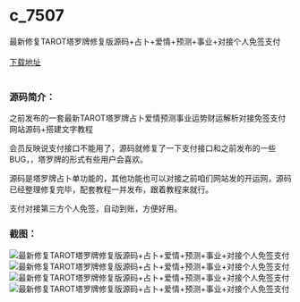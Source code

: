 # c_7507
最新修复TAROT塔罗牌修复版源码+占卜+爱情+预测+事业+对接个人免签支付
<br/></br>
[下载地址](https://www.uuid2.com/7507.html "下载地址")
<br/></br>
<h3>源码简介：</h3>
<p>之前发布的一套最新TAROT塔罗牌占卜爱情预测事业运势财运解析对接免签支付网站源码+搭建文字教程<p>
<p>会员反映说支付接口不能用了，源码就修复了一下支付接口和之前发布的一些BUG，，塔罗牌的形式有些用户会喜欢。<p>
<p>源码是塔罗牌占卜单功能的，其他功能也可以对接之前咱们网站发的开运网，源码已经整理修复完毕，配套教程一并发布，跟着教程来就行。<p>
<p>支付对接第三方个人免签，自动到账，方便好用。<p>
<h3>截图：</h3>
<img src="https://www.uuid2.com/wp-content/uploads/img/uimage/24481633847109.jpg" alt="最新修复TAROT塔罗牌修复版源码+占卜+爱情+预测+事业+对接个人免签支付"><img src="https://www.uuid2.com/wp-content/uploads/img/uimage/98071633847110.jpg" alt="最新修复TAROT塔罗牌修复版源码+占卜+爱情+预测+事业+对接个人免签支付"><img src="https://www.uuid2.com/wp-content/uploads/img/uimage/1121633847110.jpg" alt="最新修复TAROT塔罗牌修复版源码+占卜+爱情+预测+事业+对接个人免签支付"><img src="https://www.uuid2.com/wp-content/uploads/img/pro/20211010/16338471439254.jpg" alt="最新修复TAROT塔罗牌修复版源码+占卜+爱情+预测+事业+对接个人免签支付">
